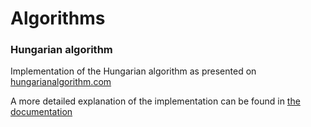 # Algorithms

### Hungarian algorithm
Implementation of the Hungarian algorithm as presented on [hungarianalgorithm.com](https://www.hungarianalgorithm.com)

A more detailed explanation of the implementation can be found in [the documentation](https://github.com/piryopt/pienryhmien-optimointi/blob/main/documentation/hungarian.md)
